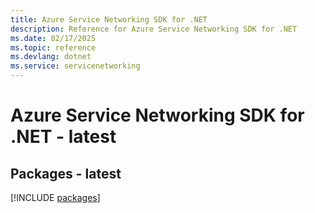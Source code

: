 ```yaml
---
title: Azure Service Networking SDK for .NET
description: Reference for Azure Service Networking SDK for .NET
ms.date: 02/17/2025
ms.topic: reference
ms.devlang: dotnet
ms.service: servicenetworking
---
```

# Azure Service Networking SDK for .NET - latest
## Packages - latest
[!INCLUDE [packages](service-networking-index.md)]